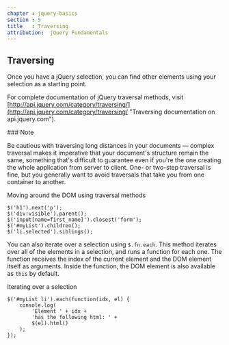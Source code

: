 ```yaml
---
chapter : jquery-basics
section : 5
title   : Traversing
attribution:  jQuery Fundamentals
---
```

## Traversing

Once you have a jQuery selection, you can find other elements using your selection as a starting point.

For complete documentation of jQuery traversal methods, visit [http://api.jquery.com/category/traversing/](http://api.jquery.com/category/traversing/ "Traversing documentation on api.jquery.com").

<div class="note" markdown="1">
### Note

Be cautious with traversing long distances in your documents — complex traversal makes it imperative that your document's structure remain the same, something that's difficult to guarantee even if you're the one creating the whole application from server to client. 
One- or two-step traversal is fine, but you generally want to avoid traversals that take you from one container to another.
</div>

<div class="example" markdown="1">
Moving around the DOM using traversal methods

    $('h1').next('p');
    $('div:visible').parent();
    $('input[name=first_name]').closest('form');
    $('#myList').children();
    $('li.selected').siblings();
</div>

You can also iterate over a selection using `$.fn.each`. 
This method iterates over all of the elements in a selection, and runs a function for each one. 
The function receives the index of the current element and the DOM element itself as arguments. 
Inside the function, the DOM element is also available as `this` by default.

<div class="example" markdown="1">
Iterating over a selection

    $('#myList li').each(function(idx, el) {
        console.log(
            'Element ' + idx +
            'has the following html: ' +
            $(el).html()
        );
    });
</div>